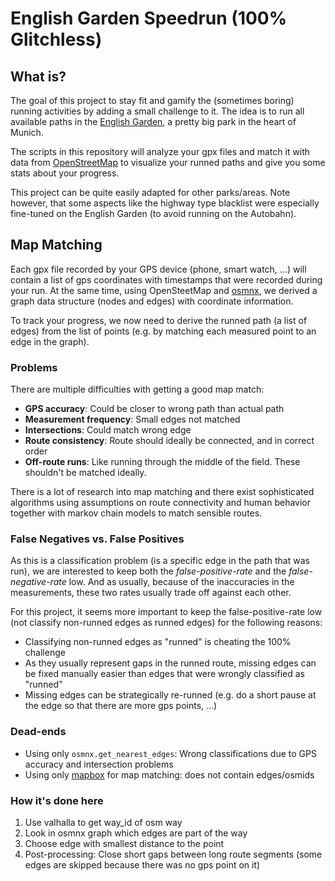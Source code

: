 # English Garden Speedrun (100% Glitchless)


## What is?

The goal of this project to stay fit and gamify the (sometimes boring) running activities by adding a small challenge to it.
The idea is to run all available paths in the [English Garden](https://en.wikipedia.org/wiki/Englischer_Garten), a pretty big park in the heart of Munich.

The scripts in this repository will analyze your gpx files and match it with data from [OpenStreetMap](https://www.openstreetmap.org) to visualize your runned paths and give you some stats about your progress.

This project can be quite easily adapted for other parks/areas. Note however, that some aspects like the highway type blacklist were especially fine-tuned on the English Garden (to avoid running on the Autobahn).


## Map Matching

Each gpx file recorded by your GPS device (phone, smart watch, ...) will contain a list of gps coordinates with timestamps that were recorded during your run.
At the same time, using OpenSteetMap and [osmnx](https://github.com/gboeing/osmnx), we derived a graph data structure (nodes and edges) with coordinate information.

To track your progress, we now need to derive the runned path (a list of edges) from the list of points (e.g. by matching each measured point to an edge in the graph).


### Problems

There are multiple difficulties with getting a good map match:

* **GPS accuracy**: Could be closer to wrong path than actual path
* **Measurement frequency**: Small edges not matched
* **Intersections**: Could match wrong edge
* **Route consistency**: Route should ideally be connected, and in correct order
* **Off-route runs**: Like running through the middle of the field. These shouldn't be matched ideally.

There is a lot of research into map matching and there exist sophisticated algorithms using assumptions on route connectivity and human behavior together with markov chain models to match sensible routes.


### False Negatives vs. False Positives

As this is a classification problem (is a specific edge in the path that was run), we are interested to keep both the *false-positive-rate* and the *false-negative-rate* low.
And as usually, because of the inaccuracies in the measurements, these two rates usually trade off against each other.

For this project, it seems more important to keep the false-positive-rate low (not classify non-runned edges as runned edges) for the following reasons:

* Classifying non-runned edges as "runned" is cheating the 100% challenge
* As they usually represent gaps in the runned route, missing edges can be fixed manually easier than edges that were wrongly classified as "runned"
* Missing edges can be strategically re-runned (e.g. do a short pause at the edge so that there are more gps points, ...)



### Dead-ends

* Using only `osmnx.get_nearest_edges`: Wrong classifications due to GPS accuracy and intersection problems
* Using only [mapbox](https://www.mapbox.com/) for map matching: does not contain edges/osmids




### How it's done here

1. Use valhalla to get way_id of osm way
2. Look in osmnx graph which edges are part of the way
3. Choose edge with smallest distance to the point
4. Post-processing: Close short gaps between long route segments (some edges are skipped because there was no gps point on it)

